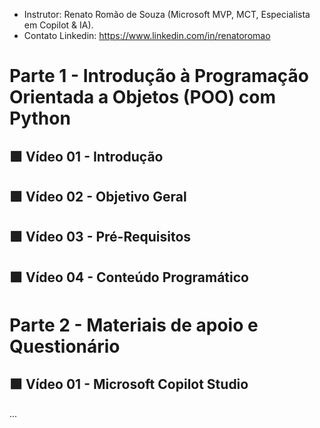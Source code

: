 
- Instrutor: Renato Romão de Souza (Microsoft MVP, MCT, Especialista em Copilot & IA).
- Contato Linkedin: https://www.linkedin.com/in/renatoromao

# Parte 1 -  Introdução à Programação Orientada a Objetos (POO) com Python

## 🟩 Vídeo 01 - Introdução


## 🟩 Vídeo 02 - Objetivo Geral

## 🟩 Vídeo 03 - Pré-Requisitos

## 🟩 Vídeo 04 - Conteúdo Programático

# Parte 2 - Materiais de apoio e Questionário

## 🟩 Vídeo 01 - Microsoft Copilot Studio

...